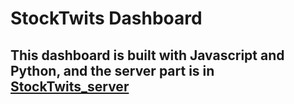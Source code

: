 # StockTwits Dashboard

## This dashboard is built with Javascript and Python, and the server part is in [StockTwits_server](https://github.com/jckhang/stockTwits_server)